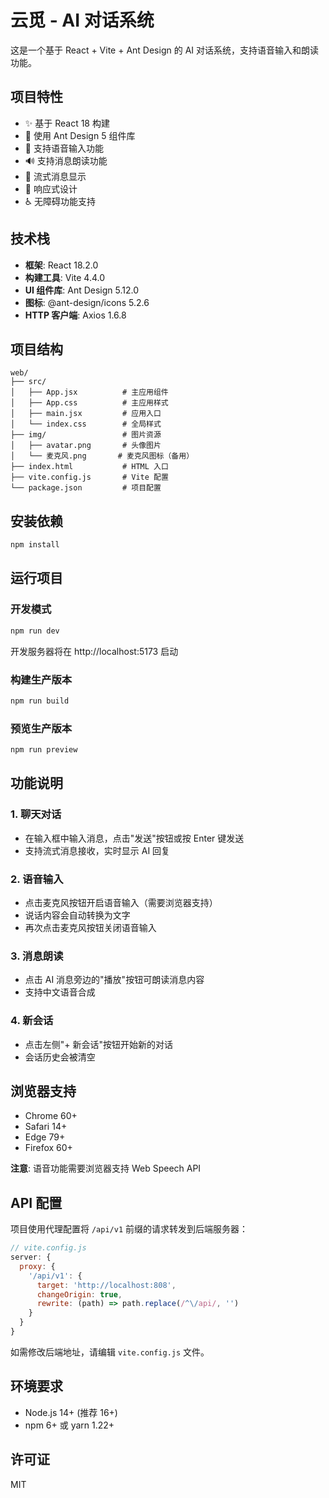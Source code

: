 # 云觅 - AI 对话系统

这是一个基于 React + Vite + Ant Design 的 AI 对话系统，支持语音输入和朗读功能。

## 项目特性

- ✨ 基于 React 18 构建
- 🎨 使用 Ant Design 5 组件库
- 🎤 支持语音输入功能
- 🔊 支持消息朗读功能
- 💬 流式消息显示
- 📱 响应式设计
- ♿ 无障碍功能支持

## 技术栈

- **框架**: React 18.2.0
- **构建工具**: Vite 4.4.0
- **UI 组件库**: Ant Design 5.12.0
- **图标**: @ant-design/icons 5.2.6
- **HTTP 客户端**: Axios 1.6.8

## 项目结构

```
web/
├── src/
│   ├── App.jsx          # 主应用组件
│   ├── App.css          # 主应用样式
│   ├── main.jsx         # 应用入口
│   └── index.css        # 全局样式
├── img/                 # 图片资源
│   ├── avatar.png       # 头像图片
│   └── 麦克风.png       # 麦克风图标（备用）
├── index.html           # HTML 入口
├── vite.config.js       # Vite 配置
└── package.json         # 项目配置

```

## 安装依赖

```bash
npm install
```

## 运行项目

### 开发模式

```bash
npm run dev
```

开发服务器将在 http://localhost:5173 启动

### 构建生产版本

```bash
npm run build
```

### 预览生产版本

```bash
npm run preview
```

## 功能说明

### 1. 聊天对话
- 在输入框中输入消息，点击"发送"按钮或按 Enter 键发送
- 支持流式消息接收，实时显示 AI 回复

### 2. 语音输入
- 点击麦克风按钮开启语音输入（需要浏览器支持）
- 说话内容会自动转换为文字
- 再次点击麦克风按钮关闭语音输入

### 3. 消息朗读
- 点击 AI 消息旁边的"播放"按钮可朗读消息内容
- 支持中文语音合成

### 4. 新会话
- 点击左侧"+ 新会话"按钮开始新的对话
- 会话历史会被清空

## 浏览器支持

- Chrome 60+
- Safari 14+
- Edge 79+
- Firefox 60+

**注意**: 语音功能需要浏览器支持 Web Speech API

## API 配置

项目使用代理配置将 `/api/v1` 前缀的请求转发到后端服务器：

```javascript
// vite.config.js
server: {
  proxy: {
    '/api/v1': {
      target: 'http://localhost:808',
      changeOrigin: true,
      rewrite: (path) => path.replace(/^\/api/, '')
    }
  }
}
```

如需修改后端地址，请编辑 `vite.config.js` 文件。

## 环境要求

- Node.js 14+ (推荐 16+)
- npm 6+ 或 yarn 1.22+

## 许可证

MIT
